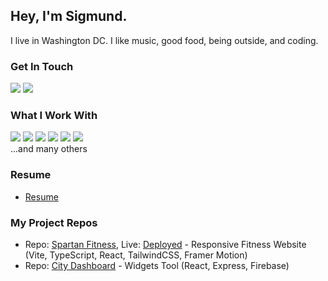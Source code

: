 ## Hey, I'm Sigmund. 
I live in Washington DC. I like music, good food, being outside, and coding. 

### Get In Touch
<a href="mailto:shindigira@gmail.com"><img src="https://img.shields.io/badge/Gmail-D14836?style=for-the-badge&logo=gmail&logoColor=white"></a> <a href="https://www.linkedin.com/in/sntang/"><img src="https://img.shields.io/badge/LinkedIn-0077B5?style=for-the-badge&logo=linkedin&logoColor=white"></a> 

### What I Work With
<img src="https://img.shields.io/badge/JavaScript-F7DF1E?style=for-the-badge&logo=javascript&logoColor=black"> <img src="https://img.shields.io/badge/TypeScript-ADD8E6?style=for-the-badge&logo=typescript&logoColor=white"> <img src="https://img.shields.io/badge/React-20232A?style=for-the-badge&logo=react&logoColor=61DAFB"> <img src="https://img.shields.io/badge/Node.js-43853D?style=for-the-badge&logo=node.js&logoColor=white"> <img src="https://img.shields.io/badge/HTML5-E34F26?style=for-the-badge&logo=html5&logoColor=white"> <img src="https://img.shields.io/badge/CSS3-1572B6?style=for-the-badge&logo=css3&logoColor=white">  
...and many others

### Resume
* <a href="https://2a09488c.resumecv.pages.dev/">Resume</a>

### My Project Repos
* Repo: <a href="https://github.com/shindigira/Spartan-Fitness">Spartan Fitness</a>, Live: <a href="https://14377928.spartan-fitness.pages.dev/">Deployed</a> - Responsive Fitness Website (Vite, TypeScript, React, TailwindCSS, Framer Motion)
* Repo: <a href="https://github.com/shindigira/CityDashboard">City Dashboard</a> - Widgets Tool (React, Express, Firebase)
